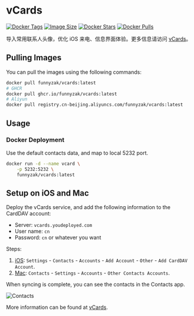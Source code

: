 # vCards

[![Docker Tags](https://img.shields.io/docker/v/funnyzak/vcards?sort=semver&style=flat-square)](https://hub.docker.com/r/funnyzak/vcards/)
[![Image Size](https://img.shields.io/docker/image-size/funnyzak/vcards)](https://hub.docker.com/r/funnyzak/vcards/)
[![Docker Stars](https://img.shields.io/docker/stars/funnyzak/vcards.svg?style=flat-square)](https://hub.docker.com/r/funnyzak/vcards/)
[![Docker Pulls](https://img.shields.io/docker/pulls/funnyzak/vcards.svg?style=flat-square)](https://hub.docker.com/r/funnyzak/vcards/)

导入常用联系人头像，优化 iOS 来电、信息界面体验。更多信息请访问 [vCards](https://github.com/metowolf/vCards)。

## Pulling Images

You can pull the images using the following commands:

```bash
docker pull funnyzak/vcards:latest
# GHCR 
docker pull ghcr.io/funnyzak/vcards:latest
# Aliyun
docker pull registry.cn-beijing.aliyuncs.com/funnyzak/vcards:latest
```

## Usage

### Docker Deployment

Use the default contacts data, and map to local 5232 port.
```bash
docker run -d --name vcard \
    -p 5232:5232 \
    funnyzak/vcards:latest
```


## Setup on iOS and Mac

Deploy the vCards service, and add the following information to the CardDAV account:

- Server: `vcards.youdeployed.com`
- User name: `cn`
- Password: `cn` or whatever you want

Steps:
1. [iOS](https://support.apple.com/zh-sg/guide/iphone/ipha0d932e96/ios): `Settings` - `Contacts` - `Accounts` - `Add Account` - `Other` - `Add CardDAV Account`.
2. [Mac](https://support.apple.com/zh-cn/guide/contacts/adrb7e5aaa2a/mac): `Contacts` - `Settings` - `Accounts` - `Other Contacts Accounts`.

When syncing is complete, you can see the contacts in the Contacts app. 

![Contacts](https://github.com/user-attachments/assets/d1557e12-655d-4173-93af-9843e51bf78c)


More information can be found at [vCards](https://github.com/metowolf/vCards).